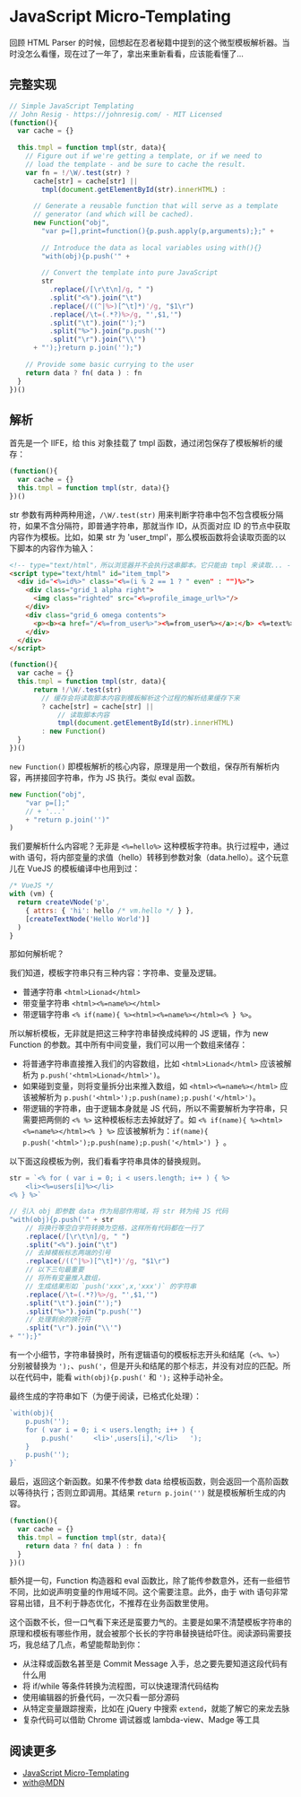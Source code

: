 # JavaScript Micro-Templating

回顾 HTML Parser 的时候，回想起在忍者秘籍中提到的这个微型模板解析器。当时没怎么看懂，现在过了一年了，拿出来重新看看，应该能看懂了... 

## 完整实现

```js
// Simple JavaScript Templating
// John Resig - https://johnresig.com/ - MIT Licensed
(function(){
  var cache = {}
   
  this.tmpl = function tmpl(str, data){
    // Figure out if we're getting a template, or if we need to
    // load the template - and be sure to cache the result.
    var fn = !/\W/.test(str) ?
      cache[str] = cache[str] ||
        tmpl(document.getElementById(str).innerHTML) :
       
      // Generate a reusable function that will serve as a template
      // generator (and which will be cached).
      new Function("obj",
        "var p=[],print=function(){p.push.apply(p,arguments);};" +
         
        // Introduce the data as local variables using with(){}
        "with(obj){p.push('" +
         
        // Convert the template into pure JavaScript
        str
          .replace(/[\r\t\n]/g, " ")
          .split("<%").join("\t")
          .replace(/((^|%>)[^\t]*)'/g, "$1\r")
          .replace(/\t=(.*?)%>/g, "',$1,'")
          .split("\t").join("');")
          .split("%>").join("p.push('")
          .split("\r").join("\\'")
      + "');}return p.join('');")
     
    // Provide some basic currying to the user
    return data ? fn( data ) : fn
  }
})()
```

## 解析

首先是一个 IIFE，给 this 对象挂载了 tmpl 函数，通过闭包保存了模板解析的缓存：

```js
(function(){
  var cache = {}
  this.tmpl = function tmpl(str, data){}
})()
```

str 参数有两种两种用途，`/\W/.test(str)` 用来判断字符串中包不包含模板分隔符，如果不含分隔符，即普通字符串，那就当作 ID，从页面对应 ID 的节点中获取内容作为模板。比如，如果 str 为 'user_tmpl'，那么模板函数将会读取页面的以下脚本的内容作为输入：

```html
<!-- type="text/html"，所以浏览器并不会执行这串脚本。它只能由 tmpl 来读取... -->
<script type="text/html" id="item_tmpl">
  <div id="<%=id%>" class="<%=(i % 2 == 1 ? " even" : "")%>">
    <div class="grid_1 alpha right">
      <img class="righted" src="<%=profile_image_url%>"/>
    </div>
    <div class="grid_6 omega contents">
      <p><b><a href="/<%=from_user%>"><%=from_user%></a>:</b> <%=text%></p>
    </div>
  </div>
</script>
```

```js
(function(){
  var cache = {}
  this.tmpl = function tmpl(str, data){
      return !/\W/.test(str) 
        // 缓存会将读取脚本内容到模板解析这个过程的解析结果缓存下来
        ? cache[str] = cache[str] || 
            // 读取脚本内容
            tmpl(document.getElementById(str).innerHTML)
        : new Function()
  }
})()
```

`new Function()` 即模板解析的核心内容，原理是用一个数组，保存所有解析内容，再拼接回字符串，作为 JS 执行。类似 eval 函数。

```js
new Function("obj",
    "var p=[];"
    // + '...'
    + "return p.join('')"
)
```

我们要解析什么内容呢？无非是 `<%=hello%>` 这种模板字符串。执行过程中，通过 with 语句，将内部变量的求值（hello）转移到参数对象（data.hello）。这个玩意儿在 VueJS 的模板编译中也用到过：

```js
/* VueJS */
with (vm) {
  return createVNode('p', 
    { attrs: { 'hi': hello /* vm.hello */ } }, 
    [createTextNode('Hello World')]
  )
}
```

那如何解析呢？

我们知道，模板字符串只有三种内容：字符串、变量及逻辑。

* 普通字符串 `<html>Lionad</html>`
* 带变量字符串 `<html><%=name%></html>` 
* 带逻辑字符串 `<% if(name){ %><html><%=name%></html><% } %>`。
  
所以解析模板，无非就是把这三种字符串替换成纯粹的 JS 逻辑，作为 new Function 的参数。其中所有中间变量，我们可以用一个数组来储存：

* 将普通字符串直接推入我们的内容数组，比如 `<html>Lionad</html>` 应该被解析为 `p.push('<html>Lionad</html>')`。
* 如果碰到变量，则将变量拆分出来推入数组，如 `<html><%=name%></html>` 应该被解析为 `p.push('<html>');p.push(name);p.push('</html>')`。
* 带逻辑的字符串，由于逻辑本身就是 JS 代码，所以不需要解析为字符串，只需要把两侧的 `<% %>` 这种模板标志去掉就好了。如 `<% if(name){ %><html><%=name%></html><% } %>` 应该被解析为：`if(name){ p.push('<html>');p.push(name);p.push('</html>') } `。

以下面这段模板为例，我们看看字符串具体的替换规则。

```js
str = `<% for ( var i = 0; i < users.length; i++ ) { %>
    <li><%=users[i]%></li>
<% } %>`
```

```js
// 引入 obj 即参数 data 作为局部作用域，将 str 转为纯 JS 代码
"with(obj){p.push('" + str
    // 将换行等空白字符转换为空格，这样所有代码都在一行了
    .replace(/[\r\t\n]/g, " ")
    .split("<%").join("\t")
    // 去掉模板标志两端的引号
    .replace(/((^|%>)[^\t]*)'/g, "$1\r")
    // 以下三句最重要
    // 将所有变量推入数组，
    // 生成结果形如 `push('xxx',x,'xxx')` 的字符串
    .replace(/\t=(.*?)%>/g, "',$1,'")
    .split("\t").join("');")
    .split("%>").join("p.push('")
    // 处理剩余的换行符
    .split("\r").join("\\'")
+ "');}"
```

有一个小细节，字符串替换时，所有逻辑语句的模板标志开头和结尾（`<%`、`%>`）分别被替换为 `');`、`push('`，但是开头和结尾的那个标志，并没有对应的匹配。所以在代码中，能看 `with(obj){p.push('` 和 `');` 这种手动补全。

最终生成的字符串如下（为便于阅读，已格式化处理）：

```js
`with(obj){
    p.push(''); 
    for ( var i = 0; i < users.length; i++ ) { 
        p.push('     <li>',users[i],'</li>   '); 
    } 
    p.push('');
}`
```

最后，返回这个新函数。如果不传参数 data 给模板函数，则会返回一个高阶函数以等待执行；否则立即调用。其结果 `return p.join('')` 就是模板解析生成的内容。

```js
(function(){
  var cache = {}
  this.tmpl = function tmpl(str, data){
    return data ? fn( data ) : fn
  }
})()
```

额外提一句，Function 构造器和 eval 函数比，除了能传参数意外，还有一些细节不同，比如说声明变量的作用域不同。这个需要注意。此外，由于 with 语句非常容易出错，且不利于静态优化，不推荐在业务函数里使用。

这个函数不长，但一口气看下来还是蛮要力气的。主要是如果不清楚模板字符串的原理和模板有哪些作用，就会被那个长长的字符串替换链给吓住。阅读源码需要技巧，我总结了几点，希望能帮助到你：

* 从注释或函数名甚至是 Commit Message 入手，总之要先要知道这段代码有什么用
* 将 if/while 等条件转换为流程图，可以快速理清代码结构
* 使用编辑器的折叠代码，一次只看一部分源码
* 从特定变量跟踪搜索，比如在 jQuery 中搜索 `extend`，就能了解它的来龙去脉
* 复杂代码可以借助 Chrome 调试器或 lambda-view、Madge 等工具

## 阅读更多

* [JavaScript Micro-Templating](https://johnresig.com/blog/javascript-micro-templating/)
* [with@MDN](https://developer.mozilla.org/zh-CN/docs/Web/JavaScript/Reference/Statements/with)